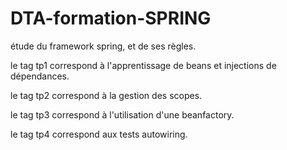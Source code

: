 # DTA-formation-SPRING
étude du framework spring, et de ses règles.


le tag tp1 correspond à l'apprentissage de beans et injections de dépendances.

le tag tp2 correspond à la gestion des scopes.

le tag tp3 correspond à l'utilisation d'une beanfactory.

le tag tp4 correspond aux tests autowiring.
